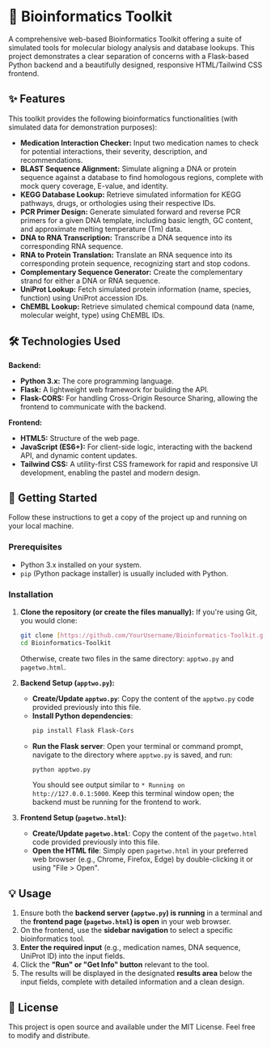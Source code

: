 # 🧬 Bioinformatics Toolkit

A comprehensive web-based Bioinformatics Toolkit offering a suite of simulated tools for molecular biology analysis and database lookups. This project demonstrates a clear separation of concerns with a Flask-based Python backend and a beautifully designed, responsive HTML/Tailwind CSS frontend.

## ✨ Features

This toolkit provides the following bioinformatics functionalities (with simulated data for demonstration purposes):

* **Medication Interaction Checker:** Input two medication names to check for potential interactions, their severity, description, and recommendations.
* **BLAST Sequence Alignment:** Simulate aligning a DNA or protein sequence against a database to find homologous regions, complete with mock query coverage, E-value, and identity.
* **KEGG Database Lookup:** Retrieve simulated information for KEGG pathways, drugs, or orthologies using their respective IDs.
* **PCR Primer Design:** Generate simulated forward and reverse PCR primers for a given DNA template, including basic length, GC content, and approximate melting temperature (Tm) data.
* **DNA to RNA Transcription:** Transcribe a DNA sequence into its corresponding RNA sequence.
* **RNA to Protein Translation:** Translate an RNA sequence into its corresponding protein sequence, recognizing start and stop codons.
* **Complementary Sequence Generator:** Create the complementary strand for either a DNA or RNA sequence.
* **UniProt Lookup:** Fetch simulated protein information (name, species, function) using UniProt accession IDs.
* **ChEMBL Lookup:** Retrieve simulated chemical compound data (name, molecular weight, type) using ChEMBL IDs.

## 🛠️ Technologies Used

**Backend:**
* **Python 3.x:** The core programming language.
* **Flask:** A lightweight web framework for building the API.
* **Flask-CORS:** For handling Cross-Origin Resource Sharing, allowing the frontend to communicate with the backend.

**Frontend:**
* **HTML5:** Structure of the web page.
* **JavaScript (ES6+):** For client-side logic, interacting with the backend API, and dynamic content updates.
* **Tailwind CSS:** A utility-first CSS framework for rapid and responsive UI development, enabling the pastel and modern design.

## 🚀 Getting Started

Follow these instructions to get a copy of the project up and running on your local machine.

### Prerequisites

* Python 3.x installed on your system.
* `pip` (Python package installer) is usually included with Python.

### Installation

1.  **Clone the repository (or create the files manually):**
    If you're using Git, you would clone:
    ```bash
    git clone [https://github.com/YourUsername/Bioinformatics-Toolkit.git](https://github.com/YourUsername/Bioinformatics-Toolkit.git)
    cd Bioinformatics-Toolkit
    ```
    Otherwise, create two files in the same directory: `apptwo.py` and `pagetwo.html`.

2.  **Backend Setup (`apptwo.py`):**
    * **Create/Update `apptwo.py`**: Copy the content of the `apptwo.py` code provided previously into this file.
    * **Install Python dependencies**:
        ```bash
        pip install Flask Flask-Cors
        ```
    * **Run the Flask server**:
        Open your terminal or command prompt, navigate to the directory where `apptwo.py` is saved, and run:
        ```bash
        python apptwo.py
        ```
        You should see output similar to `* Running on http://127.0.0.1:5000`. Keep this terminal window open; the backend must be running for the frontend to work.

3.  **Frontend Setup (`pagetwo.html`):**
    * **Create/Update `pagetwo.html`**: Copy the content of the `pagetwo.html` code provided previously into this file.
    * **Open the HTML file**: Simply open `pagetwo.html` in your preferred web browser (e.g., Chrome, Firefox, Edge) by double-clicking it or using "File > Open".

## 💡 Usage

1.  Ensure both the **backend server (`apptwo.py`) is running** in a terminal and the **frontend page (`pagetwo.html`) is open** in your web browser.
2.  On the frontend, use the **sidebar navigation** to select a specific bioinformatics tool.
3.  **Enter the required input** (e.g., medication names, DNA sequence, UniProt ID) into the input fields.
4.  Click the **"Run" or "Get Info" button** relevant to the tool.
5.  The results will be displayed in the designated **results area** below the input fields, complete with detailed information and a clean design.

## 📝 License

This project is open source and available under the MIT License. Feel free to modify and distribute.
